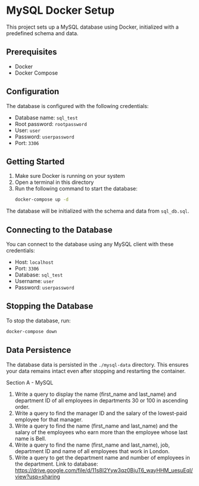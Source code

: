 # MySQL Docker Setup

This project sets up a MySQL database using Docker, initialized with a predefined schema and data.

## Prerequisites

- Docker
- Docker Compose

## Configuration

The database is configured with the following credentials:

- Database name: `sql_test`
- Root password: `rootpassword`
- User: `user`
- Password: `userpassword`
- Port: `3306`

## Getting Started

1. Make sure Docker is running on your system
2. Open a terminal in this directory
3. Run the following command to start the database:
   ```bash
   docker-compose up -d
   ```

The database will be initialized with the schema and data from `sql_db.sql`.

## Connecting to the Database

You can connect to the database using any MySQL client with these credentials:

- Host: `localhost`
- Port: `3306`
- Database: `sql_test`
- Username: `user`
- Password: `userpassword`

## Stopping the Database

To stop the database, run:
```bash
docker-compose down
```

## Data Persistence

The database data is persisted in the `./mysql-data` directory. This ensures your data remains intact even after stopping and restarting the container.

Section A - MySQL
1. Write a query to display the name (first_name and last_name) and department ID of all employees in departments 30 or 100 in ascending order.
2. Write a query to find the manager ID and the salary of the lowest-paid employee for that manager.
3. Write a query to find the name (first_name and last_name) and the salary of the employees who earn more than the employee whose last name is Bell.
4. Write a query to find the name (first_name and last_name), job, department ID and name of all employees that work in London.
5. Write a query to get the department name and number of employees in the department. Link to database:
https://drive.google.com/file/d/11s8I2Yyw3qz0BjuT6_wayHHM_uesuEqI/view?usp=sharing